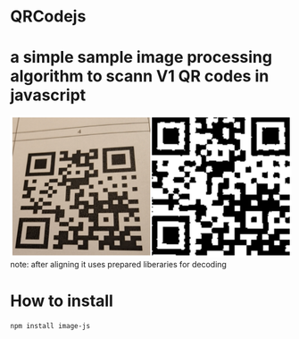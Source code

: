 # QRCodejs
# a simple sample image processing algorithm to scann V1 QR codes in javascript

![sample result](sample.png)  
note: after aligning it uses prepared liberaries for decoding

# How to install
``` npm install image-js ```
